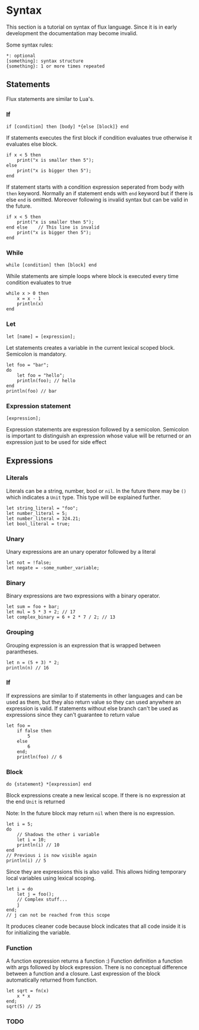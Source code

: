 # Syntax
This section is a tutorial on syntax of flux language. Since it is in early development the documentation may become invalid.

Some syntax rules:
```
*: optional
[something]: syntax structure 
{something}: 1 or more times repeated
```
## Statements
Flux statements are similar to Lua's.
### If
`if [condition] then [body] *{else [block]} end`

If statements executes the first block if condition evaluates true otherwise it evaluates else block.
```
if x < 5 then
    print("x is smaller then 5");
else
    print("x is bigger then 5");
end
```
If statement starts with a condition expression seperated from body with `then` keyword. Normally an if statement ends with `end` keyword but if there is else `end` is omitted. Moreover following is invalid syntax but can be valid in the future.
```
if x < 5 then
    print("x is smaller then 5");
end else    // This line is invalid
    print("x is bigger then 5");
end 
```
### While
`while [condition] then [block] end`

While statements are simple loops where block is executed every time condition evaluates to true

```
while x > 0 then
    x = x - 1
    println(x)
end
```

### Let
`let [name] = [expression];`

Let statements creates a variable in the current lexical scoped block. Semicolon is mandatory.

```
let foo = "bar";
do
    let foo = "hello";
    println(foo); // hello
end
println(foo) // bar
```

### Expression statement
`[expression];`

Expression statements are expression followed by a semicolon. Semicolon is important to distinguish an expression whose value will be returned or an expression just to be used for side effect

## Expressions

### Literals

Literals can be a string, number, bool or `nil`. In the future there may be `()` which indicates a `Unit` type. This type will be explained further.

```
let string_literal = "foo";
let number_literal = 5;
let number_literal = 324.21;
let bool_literal = true;
```

### Unary

Unary expressions are an unary operator followed by a literal

```
let not = !false;
let negate = -some_number_variable;
```

### Binary

Binary expressions are two expressions with a binary operator. 
```
let sum = foo + bar;
let mul = 5 * 3 + 2; // 17
let complex_binary = 6 + 2 * 7 / 2; // 13
```

### Grouping

Grouping expression is an expression that is wrapped between parantheses.

```
let n = (5 + 3) * 2;
println(n) // 16
```

### If

If expressions are similar to if statements in other languages and can be used as them, but they also return value so they can used anywhere an expression is valid. If statements without else branch can't be used as expressions since they can't guarantee to return value
```
let foo = 
    if false then
        5
    else
        6
    end;
    println(foo) // 6
```

### Block
`do {statement} *[expression] end`

Block expressions create a new lexical scope. If there is no expression at the end `Unit` is returned

Note: In the future block may return `nil` when there is no expression. 
```
let i = 5;
do
    // Shadows the other i variable
    let i = 10;
    println(i) // 10
end
// Previous i is now visible again
println(i) // 5
```
Since they are expressions this is also valid. This allows hiding temporary local variables using lexical scoping.
```
let i = do
    let j = foo();
    // Complex stuff...
    j
end;
// j can not be reached from this scope
```
It produces cleaner code because block indicates that all code inside it is for initializing the variable.

### Function
A function expression returns a function :) Function definition a function with args followed by block expression. There is no conceptual difference between a function and a closure. Last expression of the block automatically returned from function.
```
let sqrt = fn(x) 
    x * x 
end;
sqrt(5) // 25
```

### TODO